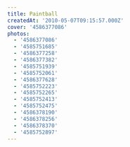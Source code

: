 ```yaml
---
title: Paintball
createdAt: '2010-05-07T09:15:57.000Z'
cover: '4586377086'
photos:
  - '4586377086'
  - '4585751685'
  - '4586377258'
  - '4586377382'
  - '4585751939'
  - '4585752061'
  - '4586377628'
  - '4585752223'
  - '4585752265'
  - '4585752413'
  - '4585752475'
  - '4586378190'
  - '4586378256'
  - '4586378370'
  - '4585752897'
---
```


